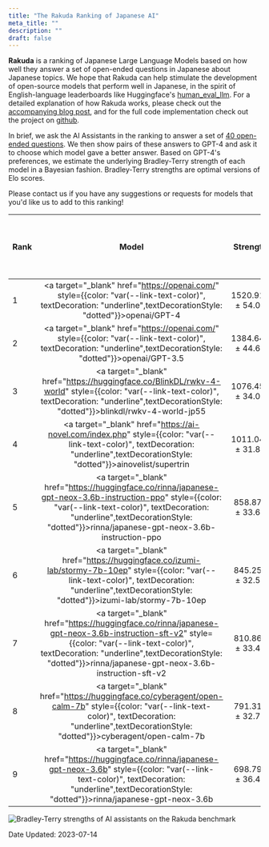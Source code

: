 ```yaml
---
title: "The Rakuda Ranking of Japanese AI"
meta_title: ""
description: ""
draft: false
---
```


**Rakuda** is a ranking of Japanese Large Language Models based on how well they answer a set of open-ended questions in Japanese about Japanese topics. We hope that Rakuda can help stimulate the development of open-source models that perform well in Japanese, in the spirit of English-language leaderboards like Huggingface's [human_eval_llm](https://huggingface.co/spaces/HuggingFaceH4/human_eval_llm_leaderboard). For a detailed explanation of how Rakuda works, please check out the [accompanying blog post](/blog/rakuda), and for the full code implementation check out the project on [github](https://github.com/yuzu-ai/japanese-llm-ranking).

In brief, we ask the AI Assistants in the ranking to answer a set of [40 open-ended questions](https://huggingface.co/datasets/yuzuai/rakuda-questions). We then show pairs of these answers to GPT-4 and ask it to choose which model gave a better answer. Based on GPT-4's preferences, we estimate the underlying Bradley-Terry strength of each model in a Bayesian fashion. Bradley-Terry strengths are optimal versions of Elo scores.

Please contact us if you have any suggestions or requests for models that you'd like us to add to this ranking!

| Rank | Model | Strength | Stronger than the next model at confidence level  | 
| :--- | :---: | :---: | :---: |
| 1 | <a target="_blank" href="https://openai.com/" style={{color: "var(--link-text-color)", textDecoration: "underline",textDecorationStyle: "dotted"}}>openai/GPT-4</a> | 1520.915 ± 54.08 | 99.3%
| 2 | <a target="_blank" href="https://openai.com/" style={{color: "var(--link-text-color)", textDecoration: "underline",textDecorationStyle: "dotted"}}>openai/GPT-3.5</a> | 1384.640 ± 44.64 | 100.0%
| 3 | <a target="_blank" href="https://huggingface.co/BlinkDL/rwkv-4-world" style={{color: "var(--link-text-color)", textDecoration: "underline",textDecorationStyle: "dotted"}}>blinkdl/rwkv-4-world-jp55</a> | 1076.451 ± 34.05 | 91.2%
| 4 | <a target="_blank" href="https://ai-novel.com/index.php" style={{color: "var(--link-text-color)", textDecoration: "underline",textDecorationStyle: "dotted"}}>ainovelist/supertrin</a> | 1011.049 ± 31.88 | 100.0%
| 5 | <a target="_blank" href="https://huggingface.co/rinna/japanese-gpt-neox-3.6b-instruction-ppo" style={{color: "var(--link-text-color)", textDecoration: "underline",textDecorationStyle: "dotted"}}>rinna/japanese-gpt-neox-3.6b-instruction-ppo</a> | 858.879 ± 33.67 | 61.9%
| 6 | <a target="_blank" href="https://huggingface.co/izumi-lab/stormy-7b-10ep" style={{color: "var(--link-text-color)", textDecoration: "underline",textDecorationStyle: "dotted"}}>izumi-lab/stormy-7b-10ep</a> | 845.253 ± 32.51 | 76.6%
| 7 | <a target="_blank" href="https://huggingface.co/rinna/japanese-gpt-neox-3.6b-instruction-sft-v2" style={{color: "var(--link-text-color)", textDecoration: "underline",textDecorationStyle: "dotted"}}>rinna/japanese-gpt-neox-3.6b-instruction-sft-v2</a> | 810.862 ± 33.40 | 65.8%
| 8 | <a target="_blank" href="https://huggingface.co/cyberagent/open-calm-7b" style={{color: "var(--link-text-color)", textDecoration: "underline",textDecorationStyle: "dotted"}}>cyberagent/open-calm-7b</a> | 791.314 ± 32.78 | 97.2%
| 9 | <a target="_blank" href="https://huggingface.co/rinna/japanese-gpt-neox-3.6b" style={{color: "var(--link-text-color)", textDecoration: "underline",textDecorationStyle: "dotted"}}>rinna/japanese-gpt-neox-3.6b</a> | 698.791 ± 36.40 | N/A


![Bradley-Terry strengths of AI assistants on the Rakuda benchmark](/images/charts/rakuda_v1_8-10ranking.png) 

Date Updated: 2023-07-14